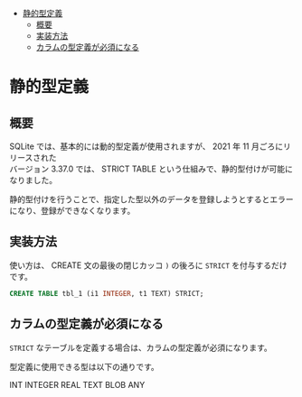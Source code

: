 <!-- TOC START min:1 max:3 link:true asterisk:false update:true -->
- [静的型定義](#静的型定義)
  - [概要](#概要)
  - [実装方法](#実装方法)
  - [カラムの型定義が必須になる](#カラムの型定義が必須になる)
<!-- TOC END -->


# 静的型定義

## 概要

SQLite では、基本的には動的型定義が使用されますが、 2021 年 11 月ごろにリリースされた  
バージョン 3.37.0 では、 STRICT TABLE という仕組みで、静的型付けが可能になりました。

静的型付けを行うことで、指定した型以外のデータを登録しようとするとエラーになり、登録ができなくなります。


## 実装方法

使い方は、 CREATE 文の最後の閉じカッコ `)` の後ろに `STRICT` を付与するだけです。

```sql
CREATE TABLE tbl_1 (i1 INTEGER, t1 TEXT) STRICT;
```


## カラムの型定義が必須になる

`STRICT` なテーブルを定義する場合は、カラムの型定義が必須になります。

型定義に使用できる型は以下の通りです。

INT
INTEGER
REAL
TEXT
BLOB
ANY
